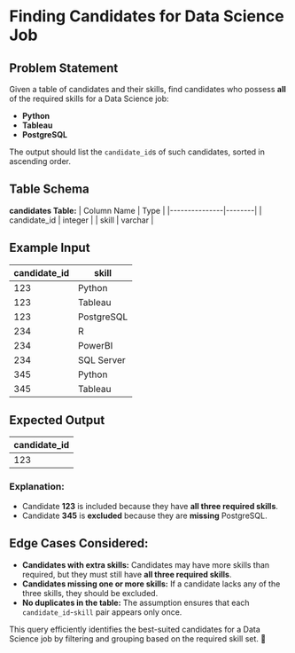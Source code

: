 # Finding Candidates for Data Science Job

## Problem Statement
Given a table of candidates and their skills, find candidates who possess **all** of the required skills for a Data Science job:
- **Python**
- **Tableau**
- **PostgreSQL**

The output should list the `candidate_id`s of such candidates, sorted in ascending order.

## Table Schema

**candidates Table:**
| Column Name    | Type    |
|---------------|--------|
| candidate_id  | integer |
| skill         | varchar |

## Example Input

| candidate_id | skill      |
|-------------|------------|
| 123         | Python      |
| 123         | Tableau     |
| 123         | PostgreSQL  |
| 234         | R           |
| 234         | PowerBI     |
| 234         | SQL Server  |
| 345         | Python      |
| 345         | Tableau     |

## Expected Output

| candidate_id |
|-------------|
| 123         |

### Explanation:
- Candidate **123** is included because they have **all three required skills**.
- Candidate **345** is **excluded** because they are **missing** PostgreSQL.

## Edge Cases Considered:
- **Candidates with extra skills:** Candidates may have more skills than required, but they must still have **all three required skills**.
- **Candidates missing one or more skills:** If a candidate lacks any of the three skills, they should be excluded.
- **No duplicates in the table:** The assumption ensures that each `candidate_id`-`skill` pair appears only once.

This query efficiently identifies the best-suited candidates for a Data Science job by filtering and grouping based on the required skill set. 🚀
